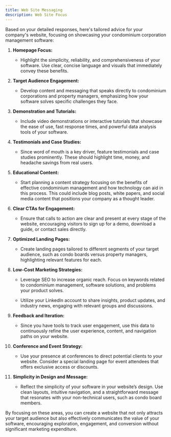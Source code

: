 ```yaml
---
title: Web Site Messaging 
description: Web Site Focus 
---
```



Based on your detailed responses, here's tailored advice for your company's website, focusing on showcasing your condominium corporation management software: 

 

1. **Homepage Focus:** 

   - Highlight the simplicity, reliability, and comprehensiveness of your software. Use clear, concise language and visuals that immediately convey these benefits. 

 

2. **Target Audience Engagement:** 

   - Develop content and messaging that speaks directly to condominium corporations and property managers, emphasizing how your software solves specific challenges they face. 

 

3. **Demonstration and Tutorials:** 

   - Include video demonstrations or interactive tutorials that showcase the ease of use, fast response times, and powerful data analysis tools of your software. 

 

4. **Testimonials and Case Studies:** 

   - Since word of mouth is a key driver, feature testimonials and case studies prominently. These should highlight time, money, and headache savings from real users. 

 

5. **Educational Content:** 

   - Start planning a content strategy focusing on the benefits of effective condominium management and how technology can aid in this process. This could include blog posts, white papers, and social media content that positions your company as a thought leader. 

 

6. **Clear CTAs for Engagement:** 

   - Ensure that calls to action are clear and present at every stage of the website, encouraging visitors to sign up for a demo, download a guide, or contact sales directly. 

 

7. **Optimized Landing Pages:** 

   - Create landing pages tailored to different segments of your target audience, such as condo boards versus property managers, highlighting relevant features for each. 

 

8. **Low-Cost Marketing Strategies:** 

   - Leverage SEO to increase organic reach. Focus on keywords related to condominium management, software solutions, and problems your product solves. 

   - Utilize your LinkedIn account to share insights, product updates, and industry news, engaging with relevant groups and discussions. 

 

9. **Feedback and Iteration:** 

   - Since you have tools to track user engagement, use this data to continuously refine the user experience, content, and navigation paths on your website. 

 

10. **Conference and Event Strategy:** 

    - Use your presence at conferences to direct potential clients to your website. Consider a special landing page for event attendees that offers exclusive access or discounts. 

 

11. **Simplicity in Design and Message:** 

    - Reflect the simplicity of your software in your website’s design. Use clean layouts, intuitive navigation, and a straightforward message that resonates with your non-technical users, such as condo board members. 

 

By focusing on these areas, you can create a website that not only attracts your target audience but also effectively communicates the value of your software, encouraging exploration, engagement, and conversion without significant marketing expenditure. 